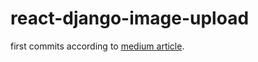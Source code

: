react-django-image-upload
===

first commits according to [medium article](https://medium.com/@emeruchecole9/uploading-images-to-rest-api-backend-in-react-js-b931376b5833).
